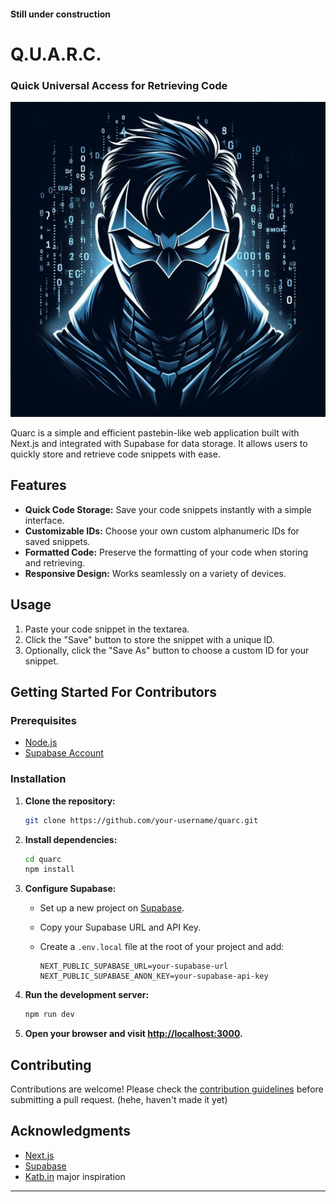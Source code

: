 #### **Still under construction** ##

# Q.U.A.R.C.
### Quick Universal Access for Retrieving Code

![Quarc Logo](/public/logo.jpeg)

Quarc is a simple and efficient pastebin-like web application built with Next.js and integrated with Supabase for data storage. It allows users to quickly store and retrieve code snippets with ease.

## Features

- **Quick Code Storage:** Save your code snippets instantly with a simple interface.
- **Customizable IDs:** Choose your own custom alphanumeric IDs for saved snippets.
- **Formatted Code:** Preserve the formatting of your code when storing and retrieving.
- **Responsive Design:** Works seamlessly on a variety of devices.

## Usage

1. Paste your code snippet in the textarea.
2. Click the "Save" button to store the snippet with a unique ID.
3. Optionally, click the "Save As" button to choose a custom ID for your snippet.


## Getting Started For Contributors

### Prerequisites

- [Node.js](https://nodejs.org/)
- [Supabase Account](https://supabase.io/)

### Installation

1. **Clone the repository:**

   ```bash
   git clone https://github.com/your-username/quarc.git
   ```

2. **Install dependencies:**

   ```bash
   cd quarc
   npm install
   ```

3. **Configure Supabase:**

   - Set up a new project on [Supabase](https://supabase.io/).
   - Copy your Supabase URL and API Key.
   - Create a `.env.local` file at the root of your project and add:

     ```env
     NEXT_PUBLIC_SUPABASE_URL=your-supabase-url
     NEXT_PUBLIC_SUPABASE_ANON_KEY=your-supabase-api-key
     ```

4. **Run the development server:**

   ```bash
   npm run dev
   ```

5. **Open your browser and visit [http://localhost:3000](http://localhost:3000).**

## Contributing

Contributions are welcome! Please check the [contribution guidelines](CONTRIBUTING.md) before submitting a pull request.
(hehe, haven't made it yet)

<!-- ## License

This project is licensed under the [MIT License](LICENSE). -->

## Acknowledgments

- [Next.js](https://nextjs.org/)
- [Supabase](https://supabase.io/)
- [Katb.in](https://katb.in/) major inspiration

---